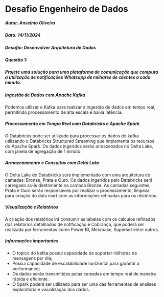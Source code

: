 # Desafio Engenheiro de Dados

##### Autor: Anselmo Oliveira
##### Data: 14/11/2024
##### Desafio: Desenvolver Arquitetura de Dados
##### Questão 1: 
##### Projete uma solução para uma plataforma de comunicação que computa a utilização de notificações Whatsapp de milhares de clientes a cada minuto.

##### Ingestão de Dados com Apache Kafka

Podemos utilizar o Kafka para realizar a ingestão de dados em tempo real, permitindo processamento de alta escala e baixa latência.

##### Processamento em Tempo Real com Databricks e Apache Spark

O Databricks pode ser utilizado para processar os dados do kafka utilizando o Databricks Structured Streaming que implementa os recursos do Apache Spark. Os dados ingeridos serão armazenados no Delta Lake, com janela de agregação de 1 minuto.


##### Armazenamento e Consultas com Delta Lake

O Delta Lake do Databkicks será implementado com uma arquitetura de camadas: Bronze, Prata e Ouro. Os dados ingeridos pelo Databricks será carregado as-is diretamente na camada Bronze.
As camadas seguintes, Prata e Ouro serão responsaveis por realizar o processamento, limpeza para criação do data mart com as informações refinadas para os relatórios.

##### Visualização e Relatórios

A criação dos relatórios irá consumir as tabelas com os calculos refinados dos relatórios detalhados de notificação e Cobrança, que poderá ser realizada por ferramentas como Power BI, Metabase, Superset entre outros.

##### Informações importantes

- O topico do kafka possui capacidade de suportar milhores de mensagens por dia;
- Possui capacidade de escalabilidade horizontal para garantir a performance;
- Os dados serão transmitidos pelas camadas em tempo real de maneira rápida e eficiente.
- O Spark poderá ser utilizado para ser uma das ferramentas de analises exploratória e visualização dos dados.
